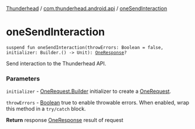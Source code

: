 [Thunderhead](../index.md) / [com.thunderhead.android.api](index.md) / [oneSendInteraction](./one-send-interaction.md)

# oneSendInteraction

`suspend fun oneSendInteraction(throwErrors: Boolean = false, initializer: Builder.() -> Unit): `[`OneResponse`](../com.thunderhead.android.api.responsetypes/-one-response/index.md)`?`

Send interaction to the Thunderhead API.

### Parameters

`initializer` - [OneRequest.Builder](../com.thunderhead.android.api.interactions/-one-request/-builder/index.md) initializer to create a [OneRequest](../com.thunderhead.android.api.interactions/-one-request/index.md).

`throwErrors` - [Boolean](#) true to enable throwable errors. When enabled, wrap this method in a `try/catch` block.

**Return**
response [OneResponse](../com.thunderhead.android.api.responsetypes/-one-response/index.md) result of request


